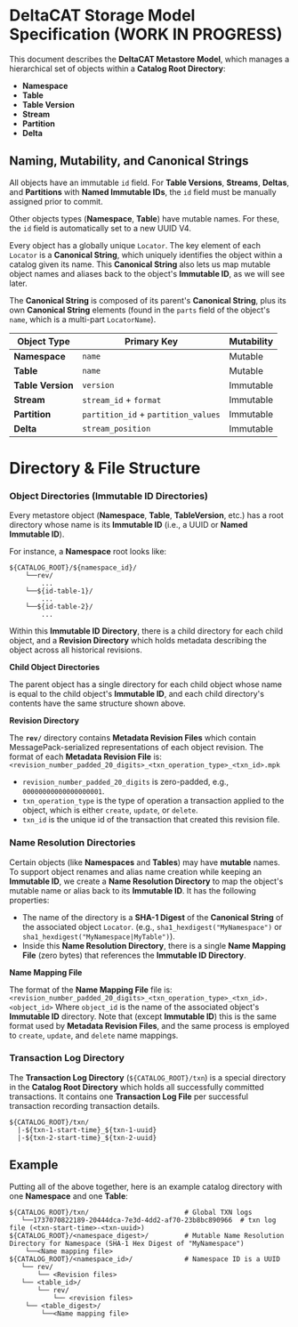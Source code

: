 # DeltaCAT Storage Model Specification (WORK IN PROGRESS)
This document describes the **DeltaCAT Metastore Model**, which manages a
hierarchical set of objects within a **Catalog Root Directory**:

- **Namespace**
- **Table**
- **Table Version**
- **Stream**
- **Partition**
- **Delta**

## Naming, Mutability, and Canonical Strings
All objects have an immutable `id` field. For **Table Versions**, **Streams**, **Deltas**, and **Partitions** with **Named Immutable IDs**, the `id` field must be manually assigned prior to commit.

Other objects types (**Namespace**, **Table**) have mutable names. For these, the `id` field is automatically set to a new UUID V4.

Every object has a globally unique `Locator`. The key element of each `Locator` is a **Canonical String**, which uniquely identifies the object within a catalog given its name. This **Canonical String** also lets us map mutable object names and aliases back to the object's **Immutable ID**, as we will see later.

The **Canonical String** is composed of its parent's **Canonical String**, plus its own **Canonical String** elements (found in the `parts` field of the object's `name`, which is a multi-part `LocatorName`).

| **Object Type**    | **Primary Key**                          | **Mutability**  |
|---------------------|------------------------------------------|-----------------|
| **Namespace**       | `name`                                  | Mutable         |
| **Table**           | `name`                                  | Mutable         |
| **Table Version**   | `version`                               | Immutable       |
| **Stream**          | `stream_id` + `format`                  | Immutable       |
| **Partition**       | `partition_id` + `partition_values`     | Immutable       |
| **Delta**           | `stream_position`                       | Immutable

# Directory & File Structure
### Object Directories (Immutable ID Directories)
Every metastore object (**Namespace**, **Table**, **TableVersion**, etc.) has a root
directory whose name is its **Immutable ID** (i.e., a UUID or **Named Immutable ID**).

For instance, a **Namespace** root looks like:
```
${CATALOG_ROOT}/${namespace_id}/
    └──rev/
        ...
    └──${id-table-1}/
        ...
    └──${id-table-2}/
        ...
```

Within this **Immutable ID Directory**, there is a child directory for each child object, and a **Revision Directory** which holds metadata describing the object across all historical revisions.

**Child Object Directories**

The parent object has a single directory for each child object whose name is equal to the child object's **Immutable ID**, and each child directory's contents have the same structure shown above.

**Revision Directory**

The **`rev/`** directory contains **Metadata Revision Files** which contain MessagePack-serialized representations of each object revision. The format of each **Metadata Revision File** is:
`<revision_number_padded_20_digits>_<txn_operation_type>_<txn_id>.mpk`

- `revision_number_padded_20_digits` is zero-padded, e.g., `00000000000000000001`.
- `txn_operation_type` is the type of operation a transaction applied to the object, which is either `create`, `update`, or `delete`.
- `txn_id` is the unique id of the transaction that created this revision file.

### Name Resolution Directories
Certain objects (like **Namespaces** and **Tables**) may have **mutable** names.
To support object renames and alias name creation while keeping an **Immutable ID**, we create
a **Name Resolution Directory** to map the object's mutable name or alias back to its **Immutable ID**. It has the following properties:

- The name of the directory is a **SHA-1 Digest** of the **Canonical String** of the associated object `Locator`.
  (e.g., `sha1_hexdigest("MyNamespace")` or `sha1_hexdigest("MyNamespace|MyTable")`).
- Inside this **Name Resolution Directory**, there is a single **Name Mapping File**
  (zero bytes) that references the **Immutable ID Directory**.

**Name Mapping File**

The format of the **Name Mapping File** file is: 
`<revision_number_padded_20_digits>_<txn_operation_type>_<txn_id>.<object_id>`
Where `object_id` is the name of the associated object's **Immutable ID** directory. 
Note that (except **Immutable ID**) this is the same format used by **Metadata Revision Files**, and the same process is employed to `create`, `update`, and `delete` name mappings.

### Transaction Log Directory
The **Transaction Log Directory** (`${CATALOG_ROOT}/txn`) is a special directory in the **Catalog Root Directory** which holds all successfully committed transactions. It contains one **Transaction Log File** per successful transaction recording transaction details.
```
${CATALOG_ROOT}/txn/
  |-${txn-1-start-time}_${txn-1-uuid}
  |-${txn-2-start-time}_${txn-2-uuid}
```

## Example
Putting all of the above together, here is an example catalog directory with one **Namespace** and one **Table**:
```
${CATALOG_ROOT}/txn/                        # Global TXN logs
   └──1737070822189-20444dca-7e3d-4dd2-af70-23b8bc890966  # txn log file (<txn-start-time>-<txn-uuid>)
${CATALOG_ROOT}/<namespace_digest>/         # Mutable Name Resolution Directory for Namespace (SHA-1 Hex Digest of "MyNamespace")
    └──<Name mapping file>
${CATALOG_ROOT}/<namespace_id>/             # Namespace ID is a UUID
   └── rev/
       └── <Revision files>
   └── <table_id>/
       └── rev/
           └── <revision files>
    └── <table_digest>/
        └──<Name mapping file>
```
